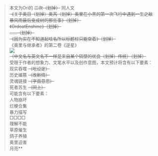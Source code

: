 > 本文为Ori的 ~~二次（划掉）~~ 同人文  
> ~~《关于奥日（划掉）奥芮（划掉）奥里在小黑的第一次飞行中遇到一生之敌暴风雨最后变成树的那些事》（划掉）~~   
> ~~《OrdoatEnshine》（划掉）~~  
> ~~……（划掉）~~  
>  ~~《因为实在不知道起啥名所以标题栏只能空着》（划掉）~~  
> 《奥里与继承者》的第二卷《逆星》  
> <img src="https://gitee.com/yyfl96/theillusion/raw/master/封面.png"><!--妈耶封面！-->  
> ~~（中文名与英文名不一样是来自某个隔壁的优良（划掉）传统）（划掉）~~<!--然而英文名起出来之后就没动过……-->  
> 受限于作者的想象力、文笔水平以及创作意图，本文预计将含有以下要素：  
> 现实吞噬 ~~（吃设定）~~  
> 历史编篡 ~~（改剧情）~~  
> 灵魂链接 ~~（字面意思）~~  
> 死者苏生 ~~（同上）~~<!--删除线过多诉讼-->  
> 可能含有以下要素：  
> 人物崩坏<!--虽然应该崩不到某Zerodius（<-究极西珥黑）的西珥那种……-->    
> 烂梗合集<!--看右边就知道了-->  
> 暴力描写<!--众所周知，在异世界翻箱倒柜不算违法-->  
> □□□□<!--□□□□！□□□□□！-->  
> 理解不能<!--这里就靠我烈海王的口才（车轮拳）！-->   
> 草原催生<!--限量版金坷垃-->  
> 鸽子养殖<!--奥运番预定-->  
> 奥里迫害<!--奥奥那么可爱，为什么要~~吃~~迫害奥奥！-->  
> 月亮**<!--To be continued-->  

